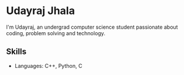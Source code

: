 # Udayraj Jhala
I'm Udayraj, an undergrad computer science student passionate about coding, problem solving and technology. 
## Skills 
* Languages: C++, Python, C
